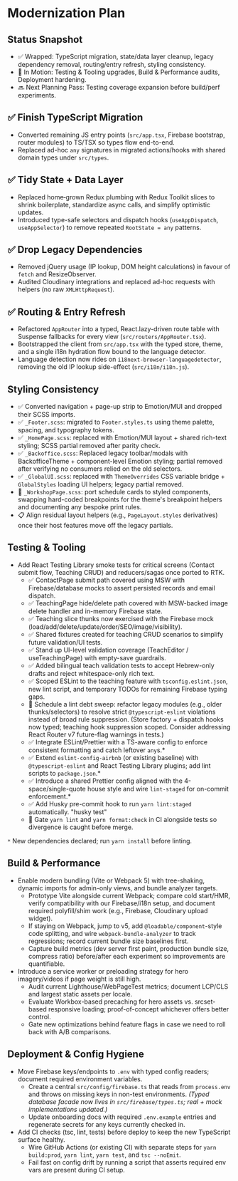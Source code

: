 # Modernization Plan

## Status Snapshot

- ✅ Wrapped: TypeScript migration, state/data layer cleanup, legacy dependency removal, routing/entry refresh, styling consistency.
- 🧭 In Motion: Testing & Tooling upgrades, Build & Performance audits, Deployment hardening.
- 🔜 Next Planning Pass: Testing coverage expansion before build/perf experiments.

## ✅ Finish TypeScript Migration

- Converted remaining JS entry points (`src/app.tsx`, Firebase bootstrap, router modules) to TS/TSX so types flow end-to-end.
- Replaced ad-hoc `any` signatures in migrated actions/hooks with shared domain types under `src/types`.

## ✅ Tidy State + Data Layer

- Replaced home‑grown Redux plumbing with Redux Toolkit slices to shrink boilerplate, standardize async calls, and simplify optimistic updates.
- Introduced type-safe selectors and dispatch hooks (`useAppDispatch`, `useAppSelector`) to remove repeated `RootState = any` patterns.

## ✅ Drop Legacy Dependencies

- Removed jQuery usage (IP lookup, DOM height calculations) in favour of `fetch` and ResizeObserver.
- Audited Cloudinary integrations and replaced ad-hoc requests with helpers (no raw `XMLHttpRequest`).

## ✅ Routing & Entry Refresh

- Refactored `AppRouter` into a typed, React.lazy-driven route table with Suspense fallbacks for every view (`src/routers/AppRouter.tsx`).
- Bootstrapped the client from `src/app.tsx` with the typed store, theme, and a single i18n hydration flow bound to the language detector.
- Language detection now rides on `i18next-browser-languagedetector`, removing the old IP lookup side-effect (`src/i18n/i18n.js`).

## Styling Consistency

- ✅ Converted navigation + page-up strip to Emotion/MUI and dropped their SCSS imports.
- ✅ `_Footer.scss`: migrated to `Footer.styles.ts` using theme palette, spacing, and typography tokens.
- ✅ `_HomePage.scss`: replaced with Emotion/MUI layout + shared rich-text styling; SCSS partial removed after parity check.
- ✅ `_Backoffice.scss`: Replaced legacy toolbar/modals with BackofficeTheme + component-level Emotion styling; partial removed after verifying no consumers relied on the old selectors.
- ✅ `_GlobalUI.scss`: replaced with `ThemeOverrides` CSS variable bridge + `GlobalStyles` loading UI helpers; legacy partial removed.
- 🔧 `_WorkshopPage.scss`: port schedule cards to styled components, swapping hard-coded breakpoints for the theme's breakpoint helpers and documenting any bespoke print rules.
- 📋 Align residual layout helpers (e.g., `PageLayout.styles` derivatives) once their host features move off the legacy partials.

## Testing & Tooling

- Add React Testing Library smoke tests for critical screens (Contact submit flow, Teaching CRUD) and reducers/sagas once ported to RTK.
  - ✅ ContactPage submit path covered using MSW with Firebase/database mocks to assert persisted records and email dispatch.
  - ✅ TeachingPage hide/delete path covered with MSW-backed image delete handler and in-memory Firebase state.
  - ✅ Teaching slice thunks now exercised with the Firebase mock (load/add/delete/update/order/SEO/image/visibility).
  - ✅ Shared fixtures created for teaching CRUD scenarios to simplify future validation/UI tests.
  - ✅ Stand up UI-level validation coverage (TeachEditor / useTeachingPage) with empty-save guardrails.
  - ✅ Added bilingual teach validation tests to accept Hebrew-only drafts and reject whitespace-only rich text.
  - ✅ Scoped ESLint to the teaching feature with `tsconfig.eslint.json`, new lint script, and temporary TODOs for remaining Firebase typing gaps.
  - 🔧 Schedule a lint debt sweep: refactor legacy modules (e.g., older thunks/selectors) to resolve strict `@typescript-eslint` violations instead of broad rule suppression. (Store factory + dispatch hooks now typed; teaching hook suppression scoped. Consider addressing React Router v7 future-flag warnings in tests.)
  - ✅ Integrate ESLint/Prettier with a TS-aware config to enforce consistent formatting and catch leftover `any`s.\*
  - ✅ Extend `eslint-config-airbnb` (or existing baseline) with `@typescript-eslint` and React Testing Library plugins; add lint scripts to `package.json`.\*
  - ✅ Introduce a shared Prettier config aligned with the 4-space/single-quote house style and wire `lint-staged` for on-commit enforcement.\*
  - ✅ Add Husky pre-commit hook to run `yarn lint:staged` automatically. "husky test"
  - 🔧 Gate `yarn lint` and `yarn format:check` in CI alongside tests so divergence is caught before merge.

`*` New dependencies declared; run `yarn install` before linting.

## Build & Performance

- Enable modern bundling (Vite or Webpack 5) with tree-shaking, dynamic imports for admin-only views, and bundle analyzer targets.
  - Prototype Vite alongside current Webpack; compare cold start/HMR, verify compatibility with our Firebase/i18n setup, and document required polyfill/shim work (e.g., Firebase, Cloudinary upload widget).
  - If staying on Webpack, jump to v5, add `@loadable/component`-style code splitting, and wire `webpack-bundle-analyzer` to track regressions; record current bundle size baselines first.
  - Capture build metrics (dev server first paint, production bundle size, compress ratio) before/after each experiment so improvements are quantifiable.
- Introduce a service worker or preloading strategy for hero imagery/videos if page weight is still high.
  - Audit current Lighthouse/WebPageTest metrics; document LCP/CLS and largest static assets per locale.
  - Evaluate Workbox-based precaching for hero assets vs. srcset-based responsive loading; proof-of-concept whichever offers better control.
  - Gate new optimizations behind feature flags in case we need to roll back with A/B comparisons.

## Deployment & Config Hygiene

- Move Firebase keys/endpoints to `.env` with typed config readers; document required environment variables.
  - Create a central `src/config/firebase.ts` that reads from `process.env` and throws on missing keys in non-test environments. _(Typed database facade now lives in `src/firebase/types.ts`; real + mock implementations updated.)_
  - Update onboarding docs with required `.env.example` entries and regenerate secrets for any keys currently checked in.
- Add CI checks (tsc, lint, tests) before deploy to keep the new TypeScript surface healthy.
  - Wire GitHub Actions (or existing CI) with separate steps for `yarn build:prod`, `yarn lint`, `yarn test`, and `tsc --noEmit`.
  - Fail fast on config drift by running a script that asserts required env vars are present during CI setup.
